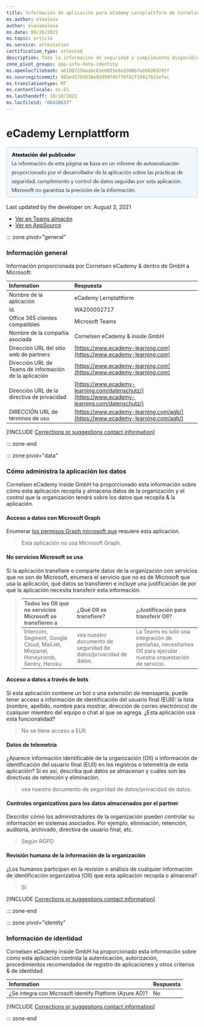 ```yaml
---
title: Información de aplicación para eCademy Lernplattform de Cornelsen eCademy &amp; dentro de GmbH
ms.author: elmalova
author: elenamalova
ms.date: 08/20/2021
ms.topic: article
ms.service: attestation
certification_type: attested
description: Toda la información de seguridad y cumplimiento disponible para eCademy Lernplattform, sus directivas de tratamiento de datos, su información de catálogo de aplicaciones de Microsoft Cloud App Security e información de seguridad y cumplimiento en el registro CSA STAR.
zone_pivot_groups: app-info-data-identity
ms.openlocfilehash: a6108725baabc61e0033e0a3500b7ee80269785f
ms.sourcegitcommit: 983ed1755036e92d99745770f82f33417b21efec
ms.translationtype: MT
ms.contentlocale: es-ES
ms.lasthandoff: 10/18/2021
ms.locfileid: "60428637"
---
```

# <a name="ecademy-lernplattform"></a>eCademy Lernplattform

<p></p>
<img alt="Publisher Attestation: The information on this page is based on a self-assessment report provided by the app developer on the security, compliance, and data handling practices followed by this app. Microsoft makes no guarantees regarding the accuracy of the information." src="../media/attested.png" width="650" />
<p>Last updated by the developer on: August 3, 2021</p>

* <a href="https://teams.microsoft.com/l/app/8b1066b0-59c2-4a7b-8ac6-f43edcfe5eef" target="_blank">Ver en Teams almacén</a>
* <a href="https://appsource.microsoft.com/product/office/WA200002717" target="_blank">Ver en AppSource</a>

::: zone pivot="general"

### <a name="general-information"></a>Información general

Información proporcionada por Cornelsen eCademy &amp; dentro de GmbH a Microsoft:

| **Information** | **Respuesta** |
|:----------------|:-------------|
| Nombre de la aplicación | eCademy Lernplattform |
| Id. | WA200002717 |
| Office 365 clientes compatibles | Microsoft Teams |
| Nombre de la compañía asociada | Cornelsen eCademy &amp; inside GmbH |
| Dirección URL del sitio web de partners | [https://www.ecademy-learning.com](https://www.ecademy-learning.com) |
| Dirección URL de Teams de información de la aplicación | [https://www.ecademy-learning.com](https://www.ecademy-learning.com) |
| Dirección URL de la directiva de privacidad | [https://www.ecademy-learning.com/datenschutz/](https://www.ecademy-learning.com/datenschutz/) |
| DIRECCIÓN URL de términos de uso | [https://www.ecademy-learning.com/agb/](https://www.ecademy-learning.com/agb/) |

 [!INCLUDE [Corrections or suggestions contact information](../includes/corrections-or-suggestions.md)]

::: zone-end

::: zone pivot="data"

### <a name="how-the-app-handles-data"></a>Cómo administra la aplicación los datos

Cornelsen eCademy inside GmbH ha proporcionado esta información sobre cómo esta aplicación recopila y almacena datos de la organización y el control que la organización tendrá sobre los datos que recopila &amp; la aplicación.

#### <a name="data-access-using-microsoft-graph"></a>Acceso a datos con Microsoft Graph

Enumerar [los permisos Graph microsoft que](https://docs.microsoft.com/graph/permissions-reference) requiere esta aplicación.

>Esta aplicación no usa Microsoft Graph.


#### <a name="non-microsoft-services-used"></a>No servicios Microsoft se usa

Si la aplicación transfiere o comparte datos de la organización con servicios que no son de Microsoft, enumera el servicio que no es de Microsoft que usa la aplicación, qué datos se transfieren e incluye una justificación de por qué la aplicación necesita transferir esta información.

>| **Todos los OII que no servicios Microsoft se transfieren a** |  **¿Qué OII se transfiere?** | **¿Justificación para transferir OII?** |
>|:-----------------------------------------------------|:------------------------------|:----------------------------------------|
>| Intercom, Segment, Google Cloud, MailJet, Mixpanel, Honeycomb, Sentry, Heroku | vea nuestro documento de seguridad de datos/privacidad de datos. | La Teams es solo una integración de pestañas, necesitamos OII para ejecutar nuestra orquestación de servicio. |

#### <a name="data-access-via-bots"></a>Acceso a datos a través de bots

Si esta aplicación contiene un bot o una extensión de mensajería, puede tener acceso a información de identificación del usuario final (EUII): la lista (nombre, apellido, nombre para mostrar, dirección de correo electrónico) de cualquier miembro del equipo o chat al que se agrega. ¿Esta aplicación usa esta funcionalidad?

>No se tiene acceso a EUII.


#### <a name="telemetry-data"></a>Datos de telemetría

¿Aparece información identificable de la organización (OII) o información de identificación del usuario final (EUII) en los registros o telemetría de esta aplicación? Si es así, describa qué datos se almacenan y cuáles son las directivas de retención y eliminación.

>vea nuestro documento de seguridad de datos/privacidad de datos.

#### <a name="organizational-controls-for-data-stored-by-partner"></a>Controles organizativos para los datos almacenados por el partner

Describir cómo los administradores de la organización pueden controlar su información en sistemas asociados. Por ejemplo, eliminación, retención, auditoría, archivado, directiva de usuario final, etc.

>Según RGPD

#### <a name="human-review-of-organizational-information"></a>Revisión humana de la información de la organización

¿Los humanos participan en la revisión o análisis de cualquier información de identificación organizativa (OII) que esta aplicación recopila o almacena?

>Sí

[!INCLUDE [Corrections or suggestions contact information](../includes/corrections-or-suggestions.md)]

::: zone-end


::: zone pivot="identity"

### <a name="identity-information"></a>Información de identidad

Cornelsen eCademy inside GmbH ha proporcionado esta información sobre cómo esta aplicación controla la autenticación, autorización, procedimientos recomendados de registro de aplicaciones y otros criterios &amp; de identidad.

| **Information** | **Respuesta** |
|:----------------|:-------------|
| ¿Se integra con Microsoft Identify Platform (Azure AD)?  | No |

[!INCLUDE [Corrections or suggestions contact information](../includes/corrections-or-suggestions.md)]

::: zone-end

